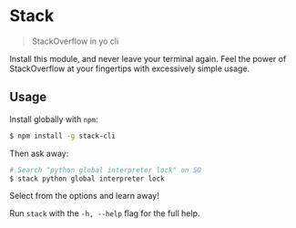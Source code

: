# Stack

> StackOverflow in yo cli

Install this module, and never leave your terminal again. Feel the power of
StackOverflow at your fingertips with excessively simple usage.

## Usage

Install globally with `npm`:

```bash
$ npm install -g stack-cli
```

Then ask away:

```bash
# Search "python global interpreter lock" on SO
$ stack python global interpreter lock
```

Select from the options and learn away!

Run `stack` with the `-h, --help` flag for the full help.
